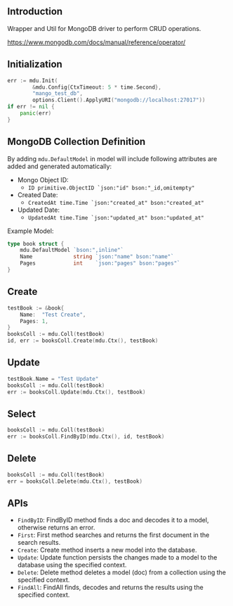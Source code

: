 ## Introduction
Wrapper and Util for MongoDB driver to perform CRUD operations.

https://www.mongodb.com/docs/manual/reference/operator/


## Initialization
```go
err := mdu.Init(
		&mdu.Config{CtxTimeout: 5 * time.Second},
		"mango_test_db",
		options.Client().ApplyURI("mongodb://localhost:27017"))
if err != nil {
    panic(err)
}
```

## MongoDB Collection Definition
By adding `mdu.DefaultModel` in model will include following attributes are added and generated automatically:
- Mongo Object ID: 
  - ```ID primitive.ObjectID `json:"id" bson:"_id,omitempty"```
- Created Date: 
  - ```CreatedAt time.Time `json:"created_at" bson:"created_at"```
- Updated Date: 
  - ```UpdatedAt time.Time `json:"updated_at" bson:"updated_at"```

Example Model:
```go
type book struct {
	mdu.DefaultModel `bson:",inline"`
	Name             string `json:"name" bson:"name"`
	Pages            int    `json:"pages" bson:"pages"`
}
```

## Create

```go
testBook := &book{
    Name:  "Test Create",
    Pages: 1,
}
booksColl := mdu.Coll(testBook)
id, err := booksColl.Create(mdu.Ctx(), testBook)
```

## Update

```go
testBook.Name = "Test Update"
booksColl := mdu.Coll(testBook)
err := booksColl.Update(mdu.Ctx(), testBook)
```

## Select

```go
booksColl := mdu.Coll(testBook)
err := booksColl.FindByID(mdu.Ctx(), id, testBook)
```

## Delete

```go
booksColl := mdu.Coll(testBook)
err = booksColl.Delete(mdu.Ctx(), testBook)
```


## APIs
- `FindByID`: FindByID method finds a doc and decodes it to a model, otherwise returns an error.
- `First`: First method searches and returns the first document in the search results.
- `Create`: Create method inserts a new model into the database.
- `Update`: Update function persists the changes made to a model to the database using the specified context.
- `Delete`: Delete method deletes a model (doc) from a collection using the specified context.
- `FindAll`: FindAll finds, decodes and returns the results using the specified context.